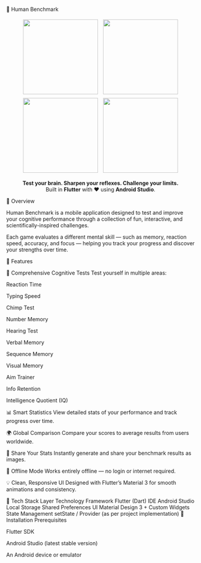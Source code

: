 🧠 Human Benchmark
<p align="center"> <img src="https://i.postimg.cc/jShmHwyX/Screenshot-20251029-175805.jpg" width="200" style="margin: 5px;"> <img src="https://i.postimg.cc/JnQsmQXf/Screenshot-20251029-175814.jpg" width="200" style="margin: 5px;"> <img src="https://i.postimg.cc/HLDnyN4F/Screenshot-20251029-175855.jpg" width="200" style="margin: 5px;"> <img src="https://i.postimg.cc/L5b66Q8Y/Screenshot-20251029-175920.jpg" width="200" style="margin: 5px;"> </p> <p align="center"> <strong>Test your brain. Sharpen your reflexes. Challenge your limits.</strong><br> Built in <b>Flutter</b> with ❤️ using <b>Android Studio</b>. </p>
🧩 Overview

Human Benchmark is a mobile application designed to test and improve your cognitive performance through a collection of fun, interactive, and scientifically-inspired challenges.

Each game evaluates a different mental skill — such as memory, reaction speed, accuracy, and focus — helping you track your progress and discover your strengths over time.

🚀 Features

🎯 Comprehensive Cognitive Tests
Test yourself in multiple areas:

Reaction Time

Typing Speed

Chimp Test

Number Memory

Hearing Test

Verbal Memory

Sequence Memory

Visual Memory

Aim Trainer

Info Retention

Intelligence Quotient (IQ)

📊 Smart Statistics
View detailed stats of your performance and track progress over time.

🌍 Global Comparison
Compare your scores to average results from users worldwide.

📸 Share Your Stats
Instantly generate and share your benchmark results as images.

📴 Offline Mode
Works entirely offline — no login or internet required.

💡 Clean, Responsive UI
Designed with Flutter’s Material 3 for smooth animations and consistency.

🧠 Tech Stack
Layer	Technology
Framework	Flutter (Dart)
IDE	Android Studio
Local Storage	Shared Preferences
UI	Material Design 3 + Custom Widgets
State Management	setState / Provider (as per project implementation)
📲 Installation
Prerequisites

Flutter SDK

Android Studio (latest stable version)

An Android device or emulator
